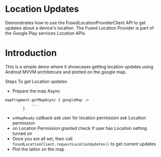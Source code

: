 # Location Updates
Demonstrates how to use the FusedLocationProviderClient API to get updates about a device's location. The Fused Location Provider is part of the Google Play services Location APIs.

# Introduction
This is a simple demo where it showcases getting location updates using Android MVVM architetcure and plotted on the google map.

Steps To get Location updates
- Prepare the map Async    
```
mapFragment.getMapAsync { googleMap ->
            ...
        }
```
- ```onMapReady``` callback ask user for location permission 
ask Location permission 
- on Location Permission granted check if user has Location setting turned on
- Once you are all set, then call ```fusedLocationClient.requestLocationUpdates()``` to get current updates 
- Plot the latlon on the map


